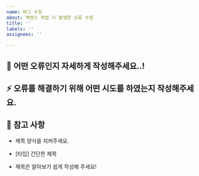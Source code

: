 ```yaml
---
name: 버그 수정
about: 벡엔드 작업 시 발생한 오류 수정
title: ''
labels: ''
assignees: ''

---
```


## :bug: 어떤 오류인지 자세하게 작성해주세요..!

## :zap: 오류를 해결하기 위해 어떤 시도를 하였는지 작성해주세요.

## :memo: 참고 사항

- 제목 양식을 지켜주세요.

- [타입] 간단한 제목

- 제목은 알아보기 쉽게 작성해 주세요!
